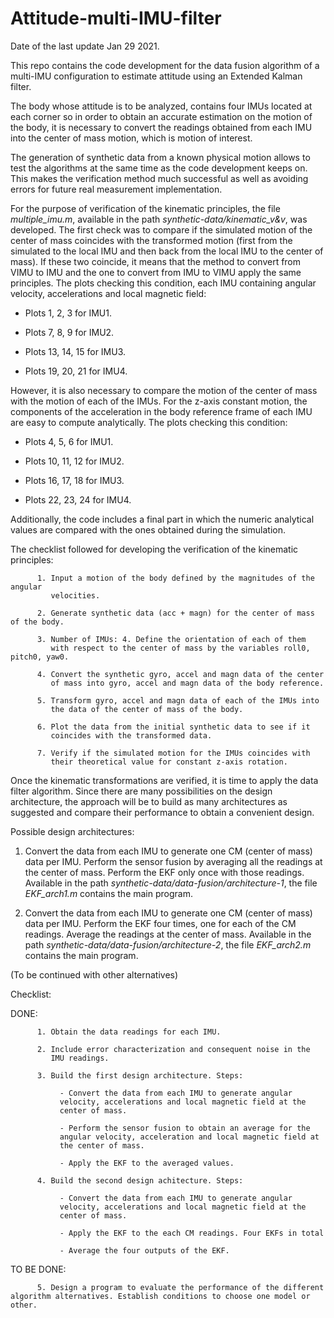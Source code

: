 # Attitude-multi-IMU-filter
Date of the last update Jan 29 2021.

This repo contains the code development for the data fusion algorithm of a multi-IMU configuration to estimate attitude using an Extended Kalman filter.

The body whose attitude is to be analyzed, contains four IMUs located at each corner so in order to obtain an accurate estimation on the motion of the body, it is necessary to convert the readings obtained from each IMU into the center of mass motion, which is motion of interest.

The generation of synthetic data from a known physical motion allows to test the algorithms at the same time as the code development keeps on. This makes the verification method much successful as well as avoiding errors for future real measurement implementation.

For the purpose of verification of the kinematic principles, the file *multiple_imu.m*, available in the path *synthetic-data/kinematic_v&v*, was developed. 
The first check was to compare if the simulated motion of the center of mass coincides with the transformed motion (first from the simulated to the local IMU and then back from the local IMU to the center of mass). If these two coincide, it means that the method to convert from VIMU to IMU and the one to convert from IMU to VIMU apply the same principles.
The plots checking this condition, each IMU containing angular velocity, accelerations and local magnetic field:

- Plots 1, 2, 3 for IMU1.

- Plots 7, 8, 9 for IMU2.

- Plots 13, 14, 15 for IMU3.

- Plots 19, 20, 21 for IMU4.

However, it is also necessary to compare the motion of the center of mass with the motion of each of the IMUs. For the z-axis constant motion, the components of the acceleration in the body reference frame of each IMU are easy to compute analytically.
The plots checking this condition:

- Plots 4, 5, 6 for IMU1.

- Plots 10, 11, 12 for IMU2.

- Plots 16, 17, 18 for IMU3.

- Plots 22, 23, 24 for IMU4.

Additionally, the code includes a final part in which the numeric analytical values are compared with the ones obtained during the simulation.

The checklist followed for developing the verification of the kinematic principles:

          1. Input a motion of the body defined by the magnitudes of the angular
             velocities.

          2. Generate synthetic data (acc + magn) for the center of mass of the body.

          3. Number of IMUs: 4. Define the orientation of each of them 
             with respect to the center of mass by the variables roll0, pitch0, yaw0.

          4. Convert the synthetic gyro, accel and magn data of the center
             of mass into gyro, accel and magn data of the body reference.

          5. Transform gyro, accel and magn data of each of the IMUs into
             the data of the center of mass of the body.

          6. Plot the data from the initial synthetic data to see if it
             coincides with the transformed data.

          7. Verify if the simulated motion for the IMUs coincides with
             their theoretical value for constant z-axis rotation.


Once the kinematic transformations are verified, it is time to apply the data filter algorithm. Since there are many possibilities on the design architecture, the approach will be to build as many architectures as suggested and compare their performance to obtain a convenient design.

Possible design architectures:

1. Convert the data from each IMU to generate one CM (center of mass) data per IMU.
    Perform the sensor fusion by averaging all the readings at the center
    of mass. Perform the EKF only once with those readings. Available in the path *synthetic-data/data-fusion/architecture-1*, the file *EKF_arch1.m* contains the main program.

 2. Convert the data from each IMU to generate one CM (center of mass) data per IMU.
    Perform the EKF four times, one for each of the CM readings. Average the readings at the center of mass. Available in the path *synthetic-data/data-fusion/architecture-2*, the file *EKF_arch2.m* contains the main program.

 (To be continued with other alternatives)

 Checklist:

 DONE:

          1. Obtain the data readings for each IMU.
           
          2. Include error characterization and consequent noise in the
             IMU readings.

          3. Build the first design architecture. Steps:

               - Convert the data from each IMU to generate angular
               velocity, accelerations and local magnetic field at the
               center of mass.

               - Perform the sensor fusion to obtain an average for the
               angular velocity, acceleration and local magnetic field at
               the center of mass.

               - Apply the EKF to the averaged values.

          4. Build the second design achitecture. Steps:

               - Convert the data from each IMU to generate angular
               velocity, accelerations and local magnetic field at the
               center of mass.

               - Apply the EKF to the each CM readings. Four EKFs in total

               - Average the four outputs of the EKF.

TO BE DONE:

          5. Design a program to evaluate the performance of the different algorithm alternatives. Establish conditions to choose one model or other.